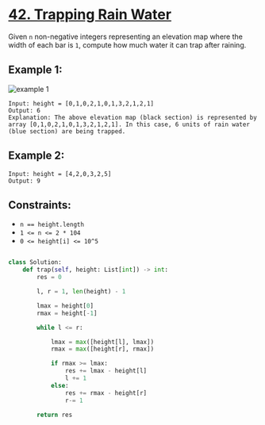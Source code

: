 # [42. Trapping Rain Water](https://leetcode.com/problems/trapping-rain-water/description/?envType=daily-question&envId=2024-04-12)

Given `n` non-negative integers representing an elevation map where the width of each bar is `1`, compute how much water it can trap after raining.

## Example 1:

![example 1](<![example](image.png)>)

```
Input: height = [0,1,0,2,1,0,1,3,2,1,2,1]
Output: 6
Explanation: The above elevation map (black section) is represented by array [0,1,0,2,1,0,1,3,2,1,2,1]. In this case, 6 units of rain water (blue section) are being trapped.

```

## Example 2:

```
Input: height = [4,2,0,3,2,5]
Output: 9
```

## Constraints:

- `n == height.length`
- `1 <= n <= 2 * 104`
- `0 <= height[i] <= 10^5`

```python

class Solution:
    def trap(self, height: List[int]) -> int:
        res = 0

        l, r = 1, len(height) - 1

        lmax = height[0]
        rmax = height[-1]

        while l <= r:

            lmax = max([height[l], lmax])
            rmax = max([height[r], rmax])

            if rmax >= lmax:
                res += lmax - height[l]
                l += 1
            else:
                res += rmax - height[r]
                r-= 1

        return res

```
